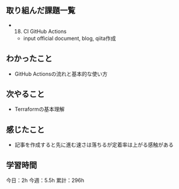 ## 取り組んだ課題一覧

- 18. CI GitHub Actions
  - input official document, blog, qiita作成

## わかったこと

- GitHub Actionsの流れと基本的な使い方

## 次やること

- Terraformの基本理解

## 感じたこと

- 記事を作成すると先に進む速さは落ちるが定着率は上がる感触がある

## 学習時間

今日：2h
今週：5.5h
累計：296h
